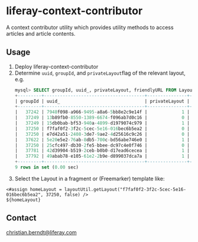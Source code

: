 # liferay-context-contributor
A context contributor utility which provides utility methods to access articles and article contents.

## Usage

1. Deploy liferay-context-contributor
1. Determine `uuid`, `groupId`, and `privateLayout`flag of the relevant layout, e.g.
    ```sql
    mysql> SELECT groupId, uuid_, privateLayout, friendlyURL FROM Layout;
    +---------+--------------------------------------+---------------+---------------------------------------+
    | groupId | uuid_                                | privateLayout | friendlyURL                           |
    +---------+--------------------------------------+---------------+---------------------------------------+
    |   37242 | 7948f098-a966-9495-a8a6-5bb8e2c9e14f |             1 | /manage                               |
    |   37249 | 13b89fb0-8550-1389-6674-f096ab7d0c16 |             0 | /shared                               |
    |   37249 | 15db0bab-bf53-940a-4899-d1979074c979 |             1 | /shared                               |
    |   37250 | f7faf0f2-3f2c-5cec-5e16-016bec6b5ea2 |             0 | /home                                 |
    |   37250 | e7d42a51-2408-3de7-9ae2-4d25616c9c26 |             0 | /025f652b-48c4-da82-5a9f-b0bef18726b9 |
    |   37622 | 5e20e5e2-76ab-8db5-700c-bd56abe746e0 |             1 | /layout                               |
    |   37250 | 25cfc497-db30-2fe5-bbee-dc97c4e0f746 |             0 | /search                               |
    |   37781 | 42d39904-b519-2ceb-b0b0-d17ead6cecea |             1 | /layout                               |
    |   37792 | 49abab78-e105-61e2-2b9e-d899037dca7a |             1 | /layout                               |
    +---------+--------------------------------------+---------------+---------------------------------------+
    9 rows in set (0.00 sec)
    ```
1. Select the Layout in a fragment or (Freemarker) template like: 
  ```
  <#assign homeLayout = layoutUtil.getLayout("f7faf0f2-3f2c-5cec-5e16-016bec6b5ea2", 37250, false) />
  ${homeLayout}
  ```

## Contact

christian.berndt@liferay.com
